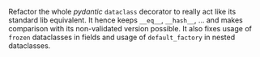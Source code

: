 Refactor the whole _pydantic_ `dataclass` decorator to really act like its standard lib equivalent.
It hence keeps `__eq__`, `__hash__`, ... and makes comparison with its non-validated version possible.
It also fixes usage of `frozen` dataclasses in fields and usage of `default_factory` in nested dataclasses.

